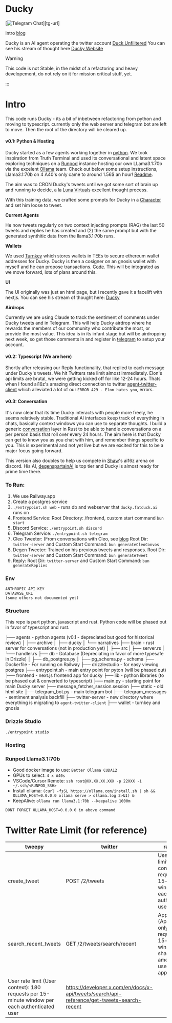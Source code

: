 # Ducky

[![Telegram Chat][tg-badge]][tg-url]

[tg-badge]: https://img.shields.io/endpoint?color=neon&logo=telegram&label=chat&url=https%3A%2F%2Ftg.sumanjay.workers.dev%2FDuckUnfiltered

Intro [blog](https://glu.wtf/blog/ducky-2)

Ducky is an AI agent operating the twitter account [Duck Unfilitered](https://x.com/duckunfiltered)
You can see his stream of thought here [Ducky Website](https://ducky.fatduck.ai)

> [!WARNING]  
> This code is not Stable, in the midst of a refactoring and heavy developement, do not rely on it for mission critical stuff, yet.

:::

# Intro

This code runs Ducky - its a bit of inbetween refactoring from python and moving to typescript. currently only the web server and telegram bot are left to move. Then the root of the directory will be cleared up.

#### v0.1: Python & Hosting

Ducky started as a few agents working together in [python](/agents). We took inspiration from Truth Terminal and used its conversational and latent space exploring techniques on a [Runpod](https://runpod.io) instance hosting our own LLama3.1:70b via the excelent [Ollama](https://ollama.com/) team. Check out below some setup instructions, Llama3.1:70b on 4 A40's only came to around 1.56$ an hour! [Readme](https://github.com/FatduckAI/Ducky/README.md).

The aim was to CRON Ducky's tweets until we got some sort of brain up and running to decide, a la [Luna Virtuals](https://x.com/luna_virtuals) excellent thought process.

With this training data, we crafted some prompts for Ducky in a [Character](/twitter-server/src/ducky/character.ts) and set him loose to tweet.

**Current Agents**

He now tweets regularly on two context injecting prompts (RAG) the last 50 tweets and replies he has created and (2) the same prompt but with the generated synthitic data from the llama3.1:70b runs.

**Wallets**

We used [Turnkey](https://www.turnkey.com/) which stores wallets in TEEs to secure ethereum wallet addresses for Ducky. Ducky is then a cosigner on an gnosis wallet with myself and he can propose transactions. [Code](https://github.com/FatduckAI/Ducky/agents). This will be integrated as we move forward, lots of plans around this.

**UI**

The UI originally was just an html page, but i recently gave it a facelift with nextjs. You can see his stream of thought here: [Ducky](https://ducky.fatduck.ai)

**Airdrops**

Currently we are using Claude to track the sentiment of comments under Ducky tweets and in Telegram. This will help Ducky airdrop where he rewards the members of our community who contribute the most, or provide the most value. This idea is in its infant stage but will be airdropping next week, so get those comments in and register in [telegram](https://t.me/DuckUnfiltered) to setup your account.

#### v0.2: Typescript (We are here)

Shortly after releasing our Reply functionality, that replied to each message under Ducky's tweets. We hit Twitters rate limit almost immediately. Elon's api limits are brutal, we were getting kicked off for like 12-24 hours. Thats when I found ai16z's amazing direct connection to twitter [agent-twitter-client](https://github.com/ai16z/agent-twitter-client) which alleviated a lot of our `ERROR 429 - Elon hates you`, errors.

#### v0.3: Conversation

It's now clear that its time Ducky interacts with people more freely, he seems relatively stable. Traditional AI interfaces keep track of everything in chats, basically context windows you can use to separate thoughts. I build a generic [conversation](https://github.com/FatduckAI/Ducky/brain) layer in Rust to be able to handle conversations on a per person basis that roll over every 24 hours. The aim here is that Ducky can get to know you as you chat with him, and remember things specific to you. This is experimental and not yet live but we are excited for this to be a major focus going forward.

This version also doubles to help us compete in [Shaw](https://x.com/shawmakesmagic)'s ai16z arena on discord. His AI, [degenspartainAI](https://x.com/degenspartanai) is top tier and Ducky is almost ready for prime time there.

### To Run:

1. We use Railway.app
2. Create a postgres service
3. `./entrypoint.sh web` - runs db and webserver that `ducky.fatduck.ai` runs on
4. Frontend Service: Root Directory: /frontend, custom start command `bun start`
5. Discord Service: `./entrypoint.sh discord`
6. Telegram Service: `./entrypoint.sh telegram`
7. Cleo Tweeter: (From conversations with Cleo, see [blog](https://glu.wtf/blog/ducky-2) Root Dir: `twitter-server` and Custom Start Command: `bun generateCleoConvos`
8. Degen Tweeter: Trained on his previous tweets and responses. Root Dir: `twitter-server` and Custom Start Command: `bun generateTweet`
9. Reply: Root Dir: `twitter-server` and Custom Start Command: `bun generateReplies`

### Env

```
ANTHROPIC_API_KEY
DATABASE_URL
(some others not documented yet)
```

### Structure

This repo is part python, javascript and rust. Python code will be phased out in favor of typescript and rust.

├── agents - python agents (v0.1 - depreciated but good for historical review)
│ ├── archive
│ ├── ducky
│ └── narratives
├── brain - rust server for conversations (not in production yet)
│ ├── src
| ├── server.rs
| └── handler.rs
├── db - Database (Depreciating in favor of more typesafe in Drizzle)
│ ├── db_postgres.py
│ ├── pg_schema.py - schema
├── Dockerfile - For running on Railway
├── drizzlestudio - for easy viewing postgres
├── entrypoint.sh - main entry point for pyton (will be phased out)
├── frontend - next.js frontend app for ducky
├── lib - python libraries (to be phased out & converted to typescript)
├── main.py - starting point for main Ducky server
├── message_fetcher_session.session
├── static - old html site
├── telegram_bot.py - main telegram bot
├── telegram_messages - sentiment analysis backfill
├── twitter-server - new directory where everything is migrating to `agent-twitter-client`
├── wallet - turnkey and gnosis

### Drizzle Studio

`./entrypoint studio`

### Hosting

### Runpod Llama3.1:70b

- Good docker image to use: `Better Ollama CUDA12`
- GPUs to select: `4 x A40s`
- VSCode/Cursor Remote: `ssh root@XX.XX.XX.XXX -p 22XXX -i ~/.ssh/<RUNPOD_SSH>`
- Install ollama: `(curl -fsSL https://ollama.com/install.sh | sh && OLLAMA_HOST=0.0.0.0 ollama serve > ollama.log 2>&1) &`
- KeepAlive: `ollama run llama3.1:70b --keepalive 1000m`

`DONT FORGET OLLAMA_HOST=0.0.0.0 in above command`

# Twitter Rate Limit (for reference)

| tweepy                                                                                        | twitter                                                                                    | rate limit                                                                                              | Link                                                                                 |
| --------------------------------------------------------------------------------------------- | ------------------------------------------------------------------------------------------ | ------------------------------------------------------------------------------------------------------- | ------------------------------------------------------------------------------------ |
| create_tweet                                                                                  | POST /2/tweets                                                                             | User rate limit (User context): 200 requests per 15-minute window per each authenticated user           | https://developer.x.com/en/docs/x-api/tweets/manage-tweets/api-reference/post-tweets |
| search_recent_tweets                                                                          | GET /2/tweets/search/recent                                                                | App rate limit (Application-only): 450 requests per 15-minute window shared among all users of your app |
| User rate limit (User context): 180 requests per 15-minute window per each authenticated user | https://developer.x.com/en/docs/x-api/tweets/search/api-reference/get-tweets-search-recent |
